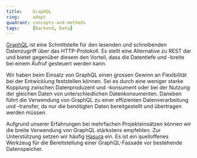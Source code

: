 ```yaml
---
title:    GraphQL  
ring:     adopt  
quadrant: concepts-and-methods
tags:     [Backend, Data]
---
```


[GraphQL][graphql] ist eine Schnittstelle für den lesenden und schreibenden Datenzugriff über das HTTP-Protokoll. Es
stellt eine Alternative zu REST dar und bietet gegenüber diesem den Vorteil, dass die Datentiefe und -breite bei einem
Aufruf gesteuert werden kann.

Wir haben beim Einsatz von GraphQL einen grossen Gewinn an Flexibilität bei der Entwicklung feststellen können. Sei es
durch eine weniger starke Kopplung zwischen Datenproduzent und -konsument oder bei der Nutzung der gleichen Daten von
unterschiedlichen Datenkonsumenten. Daneben führt die Verwendung von GraphQL zu einer effizienten Datenverarbeitung und
-transfer, da nur die benötigten Daten bereitgestellt und übertragen werden müssen.

Aufgrund unserer Erfahrungen bei mehrfachen Projekteinsätzen können wir die breite Verwendung von GraphQL stärkstens
empfehlen. Zur Unterstützung setzen wir häufig [Hasura][hasura] ein. Es ist ein quelloffenes Werkzeug für die
Bereitstellung einer GraphQL-Fassade vor bestehende Datenspeicher.

[graphql]: https://graphql.org/
[hasura]: https://hasura.io/
